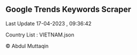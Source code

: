 

## Google Trends Keywords Scraper 
 
Last Update 17-04-2023 , 09:36:42

Country List :
VIETNAM.json



© Abdul Muttaqin 
